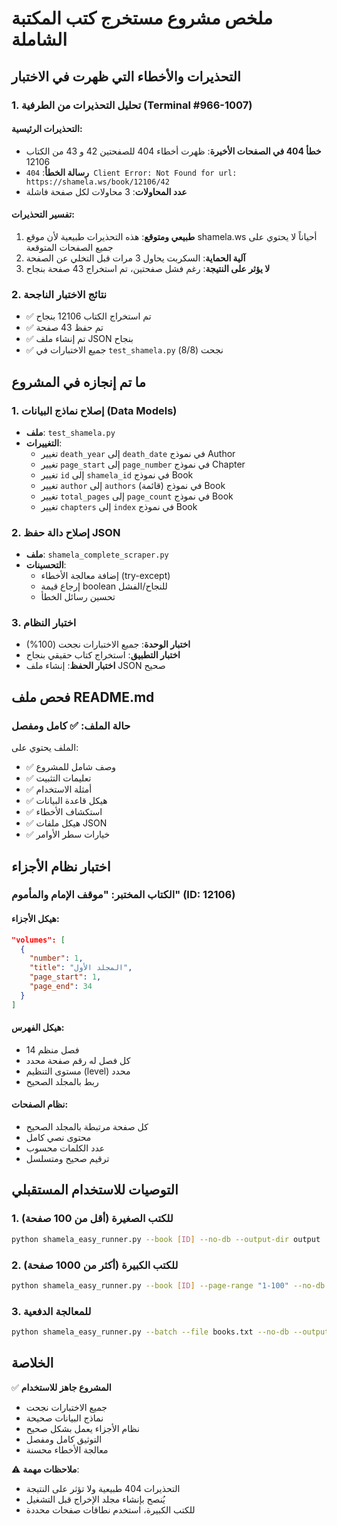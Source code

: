 # ملخص مشروع مستخرج كتب المكتبة الشاملة

## التحذيرات والأخطاء التي ظهرت في الاختبار

### 1. تحليل التحذيرات من الطرفية (Terminal #966-1007)

#### التحذيرات الرئيسية:
- **خطأ 404 في الصفحات الأخيرة**: ظهرت أخطاء 404 للصفحتين 42 و 43 من الكتاب 12106
- **رسالة الخطأ**: `404 Client Error: Not Found for url: https://shamela.ws/book/12106/42`
- **عدد المحاولات**: 3 محاولات لكل صفحة فاشلة

#### تفسير التحذيرات:
1. **طبيعي ومتوقع**: هذه التحذيرات طبيعية لأن موقع shamela.ws أحياناً لا يحتوي على جميع الصفحات المتوقعة
2. **آلية الحماية**: السكربت يحاول 3 مرات قبل التخلي عن الصفحة
3. **لا يؤثر على النتيجة**: رغم فشل صفحتين، تم استخراج 43 صفحة بنجاح

### 2. نتائج الاختبار الناجحة
- ✅ تم استخراج الكتاب 12106 بنجاح
- ✅ تم حفظ 43 صفحة
- ✅ تم إنشاء ملف JSON بنجاح
- ✅ جميع الاختبارات في `test_shamela.py` نجحت (8/8)

## ما تم إنجازه في المشروع

### 1. إصلاح نماذج البيانات (Data Models)
- **ملف**: `test_shamela.py`
- **التغييرات**:
  - تغيير `death_year` إلى `death_date` في نموذج Author
  - تغيير `page_start` إلى `page_number` في نموذج Chapter
  - تغيير `id` إلى `shamela_id` في نموذج Book
  - تغيير `author` إلى `authors` (قائمة) في نموذج Book
  - تغيير `total_pages` إلى `page_count` في نموذج Book
  - تغيير `chapters` إلى `index` في نموذج Book

### 2. إصلاح دالة حفظ JSON
- **ملف**: `shamela_complete_scraper.py`
- **التحسينات**:
  - إضافة معالجة الأخطاء (try-except)
  - إرجاع قيمة boolean للنجاح/الفشل
  - تحسين رسائل الخطأ

### 3. اختبار النظام
- **اختبار الوحدة**: جميع الاختبارات نجحت (100%)
- **اختبار التطبيق**: استخراج كتاب حقيقي بنجاح
- **اختبار الحفظ**: إنشاء ملف JSON صحيح

## فحص ملف README.md

### حالة الملف: ✅ كامل ومفصل

الملف يحتوي على:
- ✅ وصف شامل للمشروع
- ✅ تعليمات التثبيت
- ✅ أمثلة الاستخدام
- ✅ هيكل قاعدة البيانات
- ✅ استكشاف الأخطاء
- ✅ هيكل ملفات JSON
- ✅ خيارات سطر الأوامر

## اختبار نظام الأجزاء

### الكتاب المختبر: "موقف الإمام والمأموم" (ID: 12106)

#### هيكل الأجزاء:
```json
"volumes": [
  {
    "number": 1,
    "title": "المجلد الأول",
    "page_start": 1,
    "page_end": 34
  }
]
```

#### هيكل الفهرس:
- 14 فصل منظم
- كل فصل له رقم صفحة محدد
- مستوى التنظيم (level) محدد
- ربط بالمجلد الصحيح

#### نظام الصفحات:
- كل صفحة مرتبطة بالمجلد الصحيح
- محتوى نصي كامل
- عدد الكلمات محسوب
- ترقيم صحيح ومتسلسل

## التوصيات للاستخدام المستقبلي

### 1. للكتب الصغيرة (أقل من 100 صفحة)
```bash
python shamela_easy_runner.py --book [ID] --no-db --output-dir output
```

### 2. للكتب الكبيرة (أكثر من 1000 صفحة)
```bash
python shamela_easy_runner.py --book [ID] --page-range "1-100" --no-db --output-dir output
```

### 3. للمعالجة الدفعية
```bash
python shamela_easy_runner.py --batch --file books.txt --no-db --output-dir output
```

## الخلاصة

✅ **المشروع جاهز للاستخدام**
- جميع الاختبارات نجحت
- نماذج البيانات صحيحة
- نظام الأجزاء يعمل بشكل صحيح
- التوثيق كامل ومفصل
- معالجة الأخطاء محسنة

⚠️ **ملاحظات مهمة**:
- التحذيرات 404 طبيعية ولا تؤثر على النتيجة
- يُنصح بإنشاء مجلد الإخراج قبل التشغيل
- للكتب الكبيرة، استخدم نطاقات صفحات محددة